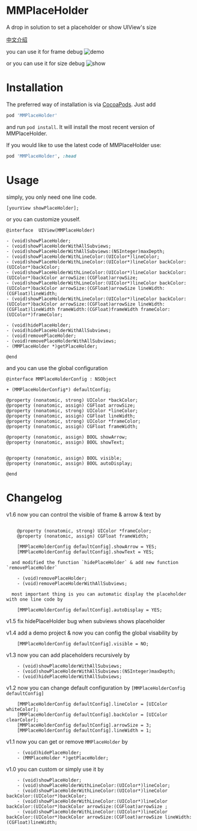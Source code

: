MMPlaceHolder
=============

A drop in solution to set a placeholder or show UIView's size

[中文介绍](http://adad184.com/2014/08/21/2014-08-21-kai-yuan-xiang-mu-mmplaceholder/)

you can use it for frame debug
![demo](https://raw.githubusercontent.com/adad184/MMPlaceHolder/master/Screenshot/screenshot2.PNG)

or you can use it for size debug
![show](https://raw.githubusercontent.com/adad184/MMPlaceHolder/master/Screenshot/screenshot1.PNG)


Installation
============

The preferred way of installation is via [CocoaPods](http://cocoapods.org). Just add

```ruby
pod 'MMPlaceHolder'
```

and run `pod install`. It will install the most recent version of MMPlaceHolder.

If you would like to use the latest code of MMPlaceHolder use:

```ruby
pod 'MMPlaceHolder', :head
```

Usage
===============

simply, you only need one line code.

```objc
[yourView showPlaceHolder];
```


or you can customize youself.

```objc
@interface  UIView(MMPlaceHolder)

- (void)showPlaceHolder;
- (void)showPlaceHolderWithAllSubviews;
- (void)showPlaceHolderWithAllSubviews:(NSInteger)maxDepth;
- (void)showPlaceHolderWithLineColor:(UIColor*)lineColor;
- (void)showPlaceHolderWithLineColor:(UIColor*)lineColor backColor:(UIColor*)backColor;
- (void)showPlaceHolderWithLineColor:(UIColor*)lineColor backColor:(UIColor*)backColor arrowSize:(CGFloat)arrowSize;
- (void)showPlaceHolderWithLineColor:(UIColor*)lineColor backColor:(UIColor*)backColor arrowSize:(CGFloat)arrowSize lineWidth:(CGFloat)lineWidth;
- (void)showPlaceHolderWithLineColor:(UIColor*)lineColor backColor:(UIColor*)backColor arrowSize:(CGFloat)arrowSize lineWidth:(CGFloat)lineWidth frameWidth:(CGFloat)frameWidth frameColor:(UIColor*)frameColor;

- (void)hidePlaceHolder;
- (void)hidePlaceHolderWithAllSubviews;
- (void)removePlaceHolder;
- (void)removePlaceHolderWithAllSubviews;
- (MMPlaceHolder *)getPlaceHolder;

@end
```
	
	
and you can use the global configuration

```objc
@interface MMPlaceHolderConfig : NSObject

+ (MMPlaceHolderConfig*) defaultConfig;

@property (nonatomic, strong) UIColor *backColor;
@property (nonatomic, assign) CGFloat arrowSize;
@property (nonatomic, strong) UIColor *lineColor;
@property (nonatomic, assign) CGFloat lineWidth;
@property (nonatomic, strong) UIColor *frameColor;
@property (nonatomic, assign) CGFloat frameWidth;

@property (nonatomic, assign) BOOL showArrow;
@property (nonatomic, assign) BOOL showText;


@property (nonatomic, assign) BOOL visible;
@property (nonatomic, assign) BOOL autoDisplay;

@end
```


Changelog
===============
v1.6  now you can control the visible of frame & arrow & text by

```objc

	@property (nonatomic, strong) UIColor *frameColor;
	@property (nonatomic, assign) CGFloat frameWidth;

	[MMPlaceHolderConfig defaultConfig].showArrow = YES;
	[MMPlaceHolderConfig defaultConfig].showText = YES;
```
      and modified the function `hidePlaceHolder` & add new function `removePlaceHolder`
      
```objc
	- (void)removePlaceHolder;
	- (void)removePlaceHolderWithAllSubviews;
```
      most important thing is you can automatic display the placeholder with one line code by
      
```objc
    [MMPlaceHolderConfig defaultConfig].autoDisplay = YES;
```


v1.5  fix hidePlaceHolder bug when subviews shows placeholder


v1.4  add a demo project & now you can config the global visability by

```objc
    [MMPlaceHolderConfig defaultConfig].visible = NO;
```
    

v1.3  now you can add placeholders recursively by

```objc
    - (void)showPlaceHolderWithAllSubviews;
    - (void)showPlaceHolderWithAllSubviews:(NSInteger)maxDepth;
    - (void)hidePlaceHolderWithAllSubviews;
```


v1.2  now you can change default configuration by `[MMPlaceHolderConfig defaultConfig]`

```objc
    [MMPlaceHolderConfig defaultConfig].lineColor = [UIColor whiteColor];
    [MMPlaceHolderConfig defaultConfig].backColor = [UIColor clearColor];
    [MMPlaceHolderConfig defaultConfig].arrowSize = 3;
    [MMPlaceHolderConfig defaultConfig].lineWidth = 1;
```


v1.1  now you can get or remove `MMPlaceHolder` by 

```objc
    - (void)hidePlaceHolder;
    - (MMPlaceHolder *)getPlaceHolder;
```


v1.0  you can custom or simply use it by

```objc
    - (void)showPlaceHolder;
    - (void)showPlaceHolderWithLineColor:(UIColor*)lineColor;
    - (void)showPlaceHolderWithLineColor:(UIColor*)lineColor backColor:(UIColor*)backColor;
    - (void)showPlaceHolderWithLineColor:(UIColor*)lineColor backColor:(UIColor*)backColor arrowSize:(CGFloat)arrowSize ;
    - (void)showPlaceHolderWithLineColor:(UIColor*)lineColor backColor:(UIColor*)backColor arrowSize:(CGFloat)arrowSize lineWidth:(CGFloat)lineWidth;
```


